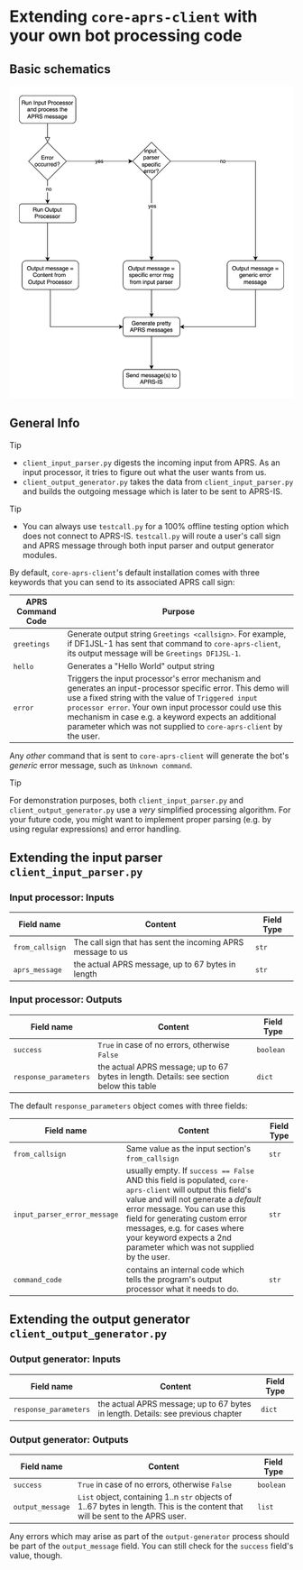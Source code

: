 # Extending `core-aprs-client` with your own bot processing code

## Basic schematics
![Workflow Input-Output Processing](../img/workflow_input_output_processing.svg)

## General Info
> [!TIP]
> - `client_input_parser.py` digests the incoming input from APRS. As an input processor, it tries to figure out what the user wants from us.
> - `client_output_generator.py` takes the data from `client_input_parser.py` and builds the outgoing message which is later to be sent to APRS-IS.

> [!TIP]
> - You can always use `testcall.py` for a 100% offline testing option which does not connect to APRS-IS. `testcall.py` will route a user's call sign and APRS message through both input parser and output generator modules.

By default, `core-aprs-client`'s default installation comes with three keywords that you can send to its associated APRS call sign:

| APRS Command Code | Purpose                                                                                                                                                                                                                                                                                                                                                   |
|-------------------|-----------------------------------------------------------------------------------------------------------------------------------------------------------------------------------------------------------------------------------------------------------------------------------------------------------------------------------------------------------|
| `greetings`       | Generate output string `Greetings <callsign>`. For example, if DF1JSL-1 has sent that command to `core-aprs-client`, its output message will be `Greetings DF1JSL-1`.                                                                                                                                                                                     |
| `hello`           | Generates a "Hello World" output string                                                                                                                                                                                                                                                                                                                   |
| `error`           | Triggers the input processor's error mechanism and generates an input-processor specific error. This demo will use a fixed string with the value of `Triggered input processor error`. Your own input processor could use this mechanism in case e.g. a keyword expects an additional parameter which was not supplied to `core-aprs-client` by the user. |

Any _other_ command that is sent to `core-aprs-client` will generate the bot's _generic_ error message, such as `Unknown command`.

> [!TIP]
> For demonstration purposes, both `client_input_parser.py` and `client_output_generator.py` use a _very_ simplified processing algorithm. For your future code, you might want to implement proper parsing (e.g. by using regular expressions) and error handling.

## Extending the input parser `client_input_parser.py`

### Input processor: Inputs

| Field name      | Content                                                     | Field Type |
|-----------------|-------------------------------------------------------------|------------|
| `from_callsign` | The call sign that has sent the incoming APRS message to us | `str`      |
| `aprs_message`  | the actual APRS message,  up to 67 bytes in length          | `str`      |

### Input processor: Outputs

| Field name            | Content                                                                                  | Field Type |
|-----------------------|------------------------------------------------------------------------------------------|------------|
| `success`             | `True` in case of no errors, otherwise `False`                                           | `boolean`  |
| `response_parameters` | the actual APRS message; up to 67 bytes in length. Details: see section below this table | `dict`     |


The default `response_parameters` object comes with three fields:

| Field name                   | Content                                                                                                                                                                                                                                                                                                                         | Field Type |
|------------------------------|---------------------------------------------------------------------------------------------------------------------------------------------------------------------------------------------------------------------------------------------------------------------------------------------------------------------------------|------------|
| `from_callsign`              | Same value as the input section's `from_callsign`                                                                                                                                                                                                                                                                               | `str`      |
| `input_parser_error_message` | usually empty. If `success == False` AND this field is populated, `core-aprs-client` will output this field's value and will not generate a _default_ error message. You can use this field for generating custom error messages, e.g. for cases where your keyword expects a 2nd parameter which was not supplied by the user. | `str`      |
| `command_code`               | contains an internal code which tells the program's output processor what it needs to do.                                                                                                                                                                                                                                       | `str`      |

## Extending the output generator `client_output_generator.py`

### Output generator: Inputs

| Field name            | Content                                                                          | Field Type |
|-----------------------|----------------------------------------------------------------------------------|------------|
| `response_parameters` | the actual APRS message; up to 67 bytes in length. Details: see previous chapter | `dict`     |

### Output generator: Outputs

| Field name         | Content                                                                                                                        | Field Type |
|--------------------|--------------------------------------------------------------------------------------------------------------------------------|------------|
| `success`          | `True` in case of no errors, otherwise `False`                                                                                 | `boolean`  |
| `output_message`   | `List` object, containing 1..n `str` objects of 1..67 bytes in length. This is the content that will be sent to the APRS user. | `list`     |

Any errors which may arise as part of the `output-generator` process should be part of the `output_message` field. You can still check for the `success` field's value, though.
